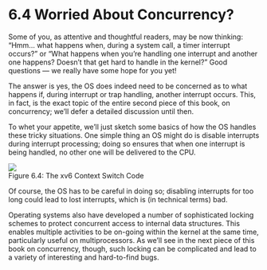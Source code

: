 # 6.4 Worried About Concurrency?  

Some of you, as attentive and thoughtful readers, may be now thinking: “Hmm... what happens when, during a system call, a timer interrupt occurs?” or “What happens when you’re handling one interrupt and another one happens? Doesn’t that get hard to handle in the kernel?” Good questions — we really have some hope for you yet!  

The answer is yes, the OS does indeed need to be concerned as to what happens if, during interrupt or trap handling, another interrupt occurs. This, in fact, is the exact topic of the entire second piece of this book, on concurrency; we’ll defer a detailed discussion until then.  

To whet your appetite, we’ll just sketch some basics of how the OS handles these tricky situations. One simple thing an OS might do is disable interrupts during interrupt processing; doing so ensures that when one interrupt is being handled, no other one will be delivered to the CPU.  

![](images/2170155775da5fa471f386c226de2bfcc01d4ceee9933f954fcac74595f9dafc.jpg)  
Figure 6.4: The xv6 Context Switch Code  

Of course, the OS has to be careful in doing so; disabling interrupts for too long could lead to lost interrupts, which is (in technical terms) bad.  

Operating systems also have developed a number of sophisticated locking schemes to protect concurrent access to internal data structures. This enables multiple activities to be on-going within the kernel at the same time, particularly useful on multiprocessors. As we’ll see in the next piece of this book on concurrency, though, such locking can be complicated and lead to a variety of interesting and hard-to-find bugs.  

